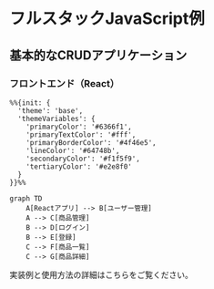 # フルスタックJavaScript例

## 基本的なCRUDアプリケーション

### フロントエンド（React）

```mermaid
%%{init: {
  'theme': 'base',
  'themeVariables': {
    'primaryColor': '#6366f1',
    'primaryTextColor': '#fff',
    'primaryBorderColor': '#4f46e5',
    'lineColor': '#64748b',
    'secondaryColor': '#f1f5f9',
    'tertiaryColor': '#e2e8f0'
  }
}}%%

graph TD
    A[Reactアプリ] --> B[ユーザー管理]
    A --> C[商品管理]
    B --> D[ログイン]
    B --> E[登録]
    C --> F[商品一覧]
    C --> G[商品詳細]
```

実装例と使用方法の詳細はこちらをご覧ください。

